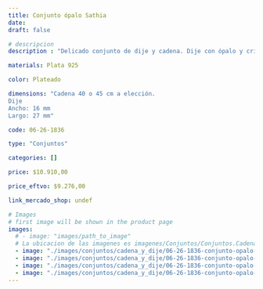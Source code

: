 ```yaml
---
title: Conjunto ópalo Sathia
date: 
draft: false

# descripcion
description : "Delicado conjunto de dije y cadena. Dije con ópalo y cristales cubic, espectacular. "

materials: Plata 925

color: Plateado

dimensions: "Cadena 40 o 45 cm a elección. 
Dije
Ancho: 16 mm 
Largo: 27 mm"

code: 06-26-1836

type: "Conjuntos"

categories: []

price: $10.910,00

price_eftvo: $9.276,00

link_mercado_shop: undef

# Images
# first image will be shown in the product page
images:
  # - image: "images/path_to_image"
  # La ubicacion de las imagenes es imagenes/Conjuntos/Conjuntos.Cadena y Dije/06-26-1836-conjunto-opalo-sathia
  - image: "./images/conjuntos/cadena_y_dije/06-26-1836-conjunto-opalo-sathia_a.jpg"
  - image: "./images/conjuntos/cadena_y_dije/06-26-1836-conjunto-opalo-sathia_b.jpg"
  - image: "./images/conjuntos/cadena_y_dije/06-26-1836-conjunto-opalo-sathia_c.jpg"
  - image: "./images/conjuntos/cadena_y_dije/06-26-1836-conjunto-opalo-sathia_d.jpg"
---
```

